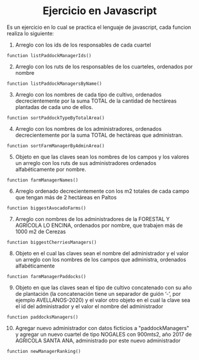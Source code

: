 <h1 align = 'center'> Ejercicio en Javascript </h1>

Es un ejercicio en lo cual se practica el lenguaje de javascript, cada funcion realiza lo siguiente:
1. Arreglo con los ids de los responsables de cada cuartel
```
function listPaddockManagerIds() 
```
2. Arreglo con los ruts de los responsables de los cuarteles, ordenados por nombre
```
function listPaddockManagersByName() 
```
3. Arreglo con los nombres de cada tipo de cultivo, ordenados decrecientemente por la suma TOTAL de la cantidad de hectáreas plantadas de cada uno de ellos.
```
function sortPaddockTypeByTotalArea() 
```
4. Arreglo con los nombres de los administradores, ordenados decrecientemente por la suma TOTAL de hectáreas que administran.
```
function sortFarmManagerByAdminArea() 
```
5. Objeto en que las claves sean los nombres de los campos y los valores un arreglo con los ruts de sus administradores ordenados alfabéticamente por nombre.
```
function farmManagerNames() 
```
6. Arreglo ordenado decrecientemente con los m2 totales de cada campo que tengan más de 2 hectáreas en Paltos
```
function biggestAvocadoFarms() 
```
7. Arreglo con nombres de los administradores de la FORESTAL Y AGRÍCOLA LO ENCINA, ordenados por nombre, que trabajen más de 1000 m2 de Cerezas
```
function biggestCherriesManagers() 
```
8. Objeto en el cual las claves sean el nombre del administrador y el valor un arreglo con los nombres de los campos que administra, ordenados alfabéticamente
```
function farmManagerPaddocks() 
```
9. Objeto en que las claves sean el tipo de cultivo concatenado con su año de plantación (la concatenación tiene un separador de guión ‘-’, por ejemplo AVELLANOS-2020) y el valor otro objeto en el cual la clave sea el id del administrador y el valor el nombre del administrador
```
function paddocksManagers() 
```
10. Agregar nuevo administrador con datos ficticios a "paddockManagers" y agregar un nuevo cuartel de tipo NOGALES con 900mts2, año 2017 de AGRICOLA SANTA ANA, administrado por este nuevo administrador
```
function newManagerRanking() 
```
